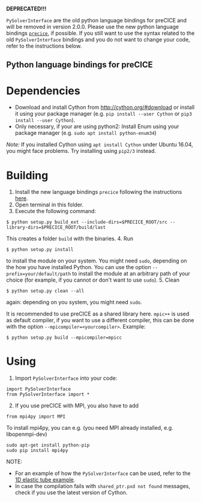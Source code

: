 **DEPRECATED!!!**

`PySolverInterface` are the old python language bindings for preCICE and will be removed in version 2.0.0. Please use the new python language bindings [`precice`](https://github.com/precice/precice/tree/changingNameOfPySolverInterface/src/precice/bindings/python), if possible. If you still want to use the syntax related to the old `PySolverInterface` bindings and you do not want to change your code, refer to the instructions below.

Python language bindings for preCICE
----------------------------

# Dependencies

* Download and install Cython from http://cython.org/#download or install it using your package manager (e.g. `pip install --user Cython` or `pip3 install --user Cython`). 
* Only necessary, if your are using python2: Install Enum using your package manager (e.g. `sudo apt install python-enum34`)

*Note:* If you installed Cython using `apt install Cython` under Ubuntu 16.04, you might face problems. Try installing using `pip2/3` instead.

# Building

1. Install the new language bindings `precice` following the instructions [here](https://github.com/precice/precice/tree/changingNameOfPySolverInterface/src/precice/bindings/python).
2. Open terminal in this folder.
3. Execute the following command:

```
$ python setup.py build_ext --include-dirs=$PRECICE_ROOT/src --library-dirs=$PRECICE_ROOT/build/last
```
This creates a folder `build` with the binaries.
4. Run 
```
$ python setup.py install
```
to install the module on your system. You might need `sudo`, depending on the how you have installed Python. You can use the option `--prefix=your/default/path` to install the module at an arbitrary path of your choice (for example, if you cannot or don't want to use `sudo`).
5. Clean
```
$ python setup.py clean --all
```
again: depending on you system, you might need `sudo`.

It is recommended to use preCICE as a shared library here. `mpic++` is used as default compiler, if you want to use a different compiler, this can be done with the option `--mpicompiler=<yourcompiler>`. Example:
```
$ python setup.py build --mpicompiler=mpicc
```

# Using

1. Import `PySolverInterface` into your code:

```
import PySolverInterface
from PySolverInterface import *
```

2. If you use preCICE with MPI, you also have to add
   
```   
from mpi4py import MPI
```

To install mpi4py, you can e.g. (you need MPI already installed, e.g. libopenmpi-dev) 

```
sudo apt-get install python-pip
sudo pip install mpi4py
```


NOTE: 
- For an example of how the `PySolverInterface` can be used, refer to the [1D elastic tube example](https://github.com/precice/precice/wiki/1D-elastic-tube-using-the-Python-API).
- In case the compilation fails with `shared_ptr.pxd not found` messages, check if you use the latest version of Cython.
